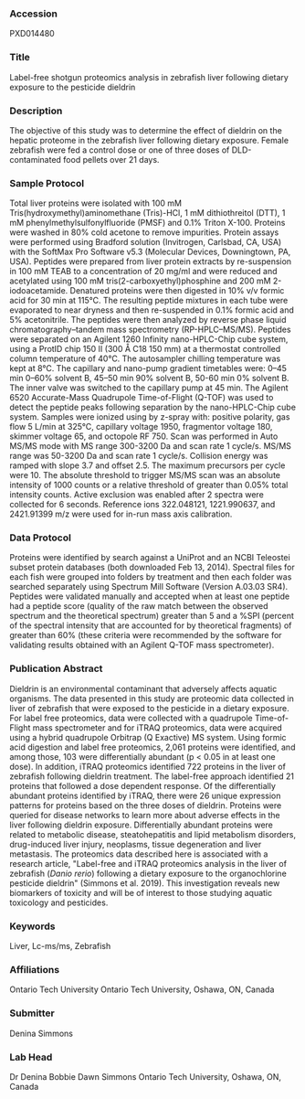 ### Accession
PXD014480

### Title
Label-free shotgun proteomics analysis in zebrafish liver following dietary exposure to the pesticide dieldrin

### Description
The objective of this study was to determine the effect of dieldrin on the hepatic proteome in the zebrafish liver following dietary exposure. Female zebrafish were fed a control dose or one of three doses of DLD-contaminated food pellets over 21 days.

### Sample Protocol
Total liver proteins were isolated with 100 mM Tris(hydroxymethyl)aminomethane (Tris)-HCl, 1 mM dithiothreitol (DTT), 1 mM phenylmethylsulfonylfluoride (PMSF) and 0.1% Triton X-100. Proteins were washed in 80% cold acetone to remove impurities. Protein assays were performed using Bradford solution (Invitrogen, Carlsbad, CA, USA) with the SoftMax Pro Software v5.3 (Molecular Devices, Downingtown, PA, USA). Peptides were prepared from liver protein extracts by re-suspension in 100 mM TEAB to a concentration of 20 mg/ml and were reduced and acetylated using 100 mM tris(2-carboxyethyl)phosphine and 200 mM 2-iodoacetamide. Denatured proteins were then digested in 10% v/v formic acid for 30 min at 115°C. The resulting peptide mixtures in each tube were evaporated to near dryness and then re-suspended in 0.1% formic acid and 5% acetonitrile. The peptides were then analyzed by reverse phase liquid chromatography–tandem mass spectrometry (RP-HPLC–MS/MS). Peptides were separated on an Agilent 1260 Infinity nano-HPLC-Chip cube system, using a ProtID chip 150 II (300 Å C18 150 mm) at a thermostat controlled column temperature of 40°C. The autosampler chilling temperature was kept at 8°C. The capillary and nano-pump gradient timetables were: 0–45 min 0–60% solvent B, 45–50 min 90% solvent B, 50-60 min 0% solvent B. The inner valve was switched to the capillary pump at 45 min. The Agilent 6520 Accurate-Mass Quadrupole Time-of-Flight (Q-TOF) was used to detect the peptide peaks following separation by the nano-HPLC-Chip cube system. Samples were ionized using by z-spray with: positive polarity, gas flow 5 L/min at 325°C, capillary voltage 1950, fragmentor voltage 180, skimmer voltage 65, and octopole RF 750. Scan was performed in Auto MS/MS mode with MS range 300-3200 Da and scan rate 1 cycle/s. MS/MS range was 50-3200 Da and scan rate 1 cycle/s. Collision energy was ramped with slope 3.7 and offset 2.5. The maximum precursors per cycle were 10. The absolute threshold to trigger MS/MS scan was an absolute intensity of 1000 counts or a relative threshold of greater than 0.05% total intensity counts. Active exclusion was enabled after 2 spectra were collected for 6 seconds. Reference ions 322.048121, 1221.990637, and 2421.91399 m/z were used for in-run mass axis calibration.

### Data Protocol
Proteins were identified by search against a UniProt and an NCBI Teleostei subset protein databases (both downloaded Feb 13, 2014). Spectral files for each fish were grouped into folders by treatment and then each folder was searched separately using Spectrum Mill Software (Version A.03.03 SR4). Peptides were validated manually and accepted when at least one peptide had a peptide score (quality of the raw match between the observed spectrum and the theoretical spectrum) greater than 5 and a %SPI (percent of the spectral intensity that are accounted for by theoretical fragments) of greater than 60% (these criteria were recommended by the software for validating results obtained with an Agilent Q-TOF mass spectrometer).

### Publication Abstract
Dieldrin is an environmental contaminant that adversely affects aquatic organisms. The data presented in this study are proteomic data collected in liver of zebrafish that were exposed to the pesticide in a dietary exposure. For label free proteomics, data were collected with a quadrupole Time-of-Flight mass spectrometer and for iTRAQ proteomics, data were acquired using a hybrid quadrupole Orbitrap (Q Exactive) MS system. Using formic acid digestion and label free proteomics, 2,061 proteins were identified, and among those, 103 were differentially abundant (p&#xa0;&lt;&#xa0;0.05 in at least one dose). In addition, iTRAQ proteomics identified 722 proteins in the liver of zebrafish following dieldrin treatment. The label-free approach identified 21 proteins that followed a dose dependent response. Of the differentially abundant proteins identified by iTRAQ, there were 26 unique expression patterns for proteins based on the three doses of dieldrin. Proteins were queried for disease networks to learn more about adverse effects in the liver following dieldrin exposure. Differentially abundant proteins were related to metabolic disease, steatohepatitis and lipid metabolism disorders, drug-induced liver injury, neoplasms, tissue degeneration and liver metastasis. The proteomics data described here is associated with a research article, "Label-free and iTRAQ proteomics analysis in the liver of zebrafish (<i>Danio rerio</i>) following a dietary exposure to the organochlorine pesticide dieldrin" (Simmons et&#xa0;al. 2019). This investigation reveals new biomarkers of toxicity and will be of interest to those studying aquatic toxicology and pesticides.

### Keywords
Liver, Lc-ms/ms, Zebrafish

### Affiliations
Ontario Tech University
Ontario Tech University, Oshawa, ON, Canada

### Submitter
Denina Simmons

### Lab Head
Dr Denina Bobbie Dawn Simmons
Ontario Tech University, Oshawa, ON, Canada



